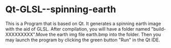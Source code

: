 # Qt-GLSL--spinning-earth
This is a Program that is based on Qt. It generates a spinning earth image with the aid of GLSL.
After compilation, you will have a folder named "build-XXXXXXXXX".Move the earth img file earth.bmp into the folder. Then you may launch the program by clicking the green button "Run" in the Qt IDE.
